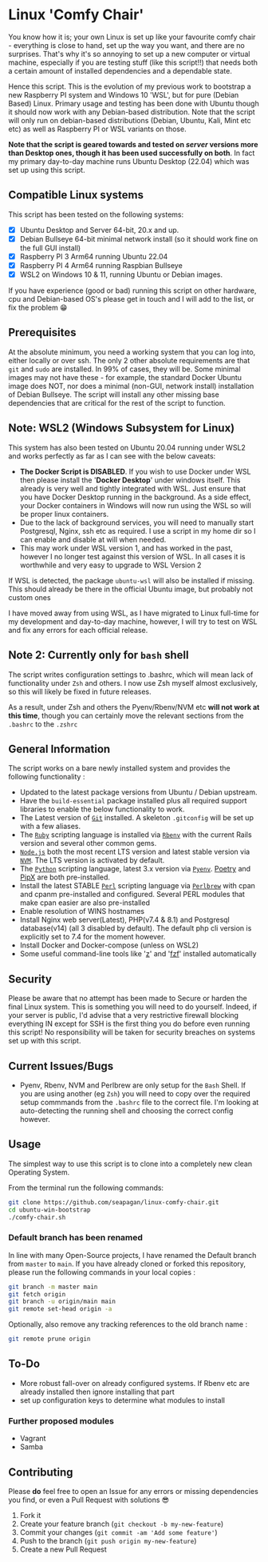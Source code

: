 # Linux 'Comfy Chair'

You know how it is; your own Linux is set up like your favourite comfy chair -
everything is close to hand, set up the way you want, and there are no
surprises. That's why it's so annoying to set up a new computer or virtual
machine, especially if you are testing stuff (like this script!!) that needs
both a certain amount of installed dependencies and a dependable state.

Hence this script. This is the evolution of my previous work to bootstrap a new
Raspberry PI system and Windows 10 'WSL', but for pure (Debian Based) Linux.
Primary usage and testing has been done with Ubuntu though it should now work
with any Debian-based distribution. Note that the script will only run on
debian-based distributions (Debian, Ubuntu, Kali, Mint etc etc) as well as
Raspberry PI or WSL variants on those.

**Note that the script is geared towards and tested on _server_ versions more
than Desktop ones, though it has been used successfully on both**. In fact my
primary day-to-day machine runs Ubuntu Desktop (22.04) which was set up using
this script.

## Compatible Linux systems

This script has been tested on the following systems:

- [x] Ubuntu Desktop and Server 64-bit, 20.x and up.
- [x] Debian Bullseye 64-bit minimal network install (so it should work fine on
  the full GUI install)
- [x] Raspberry PI 3 Arm64 running Ubuntu 22.04
- [x] Raspberry PI 4 Arm64 running Raspbian Bullseye
- [x] WSL2 on Windows 10 & 11, running Ubuntu or Debian images.

If you have experience (good or bad) running this script on other hardware, cpu
and Debian-based OS's please get in touch and I will add to the list, or fix the
problem 😁

## Prerequisites

At the absolute minimum, you need a working system that you can log into, either
locally or over ssh. The only 2 other absolute requirements are that `git` and
`sudo` are installed. In 99% of cases, they will be. Some minimal images may not
have these - for example, the standard Docker Ubuntu image does NOT, nor does a
minimal (non-GUI, network install) installation of Debian Bullseye. The script
will install any other missing base dependencies that are critical for the rest
of the script to function.

## Note: WSL2 (Windows Subsystem for Linux)

This system has also been tested on Ubuntu 20.04 running under WSL2 and works
perfectly as far as I can see with the below caveats:

- **The Docker Script is DISABLED**. If you wish to use Docker under WSL then
  please install the '**Docker Desktop**' under windows itself. This already is
  very well and tightly integrated with WSL. Just ensure that you have Docker
  Desktop running in the background. As a side effect, your Docker containers in
  Windows will now run using the WSL so will be proper linux containers.
- Due to the lack of background services, you will need to manually start
  Postgresql, Nginx, ssh etc as required. I use a script in my home dir so I can
  enable and disable at will when needed.
- This may work under WSL version 1, and has worked in the past, however I no
  longer test against this version of WSL. In all cases it is worthwhile and
  very easy to upgrade to WSL Version 2

If WSL is detected, the package `ubuntu-wsl` will also be installed if missing.
This should already be there in the official Ubuntu image, but probably not
custom ones

I have moved away from using WSL, as I have migrated to Linux full-time for my
development and day-to-day machine, however, I will try to test on WSL and fix
any errors for each official release.

## Note 2: Currently only for `bash` shell

The script writes configuration settings to .bashrc, which will mean lack of
functionality under `Zsh` and others. I now use Zsh myself almost exclusively,
so this will likely be fixed in future releases.

As a result, under Zsh and others the Pyenv/Rbenv/NVM etc **will not work at
this time**, though you can certainly move the relevant sections from the
`.bashrc` to the `.zshrc`

## General Information

The script works on a bare newly installed system and provides the following
functionality :

- Updated to the latest package versions from Ubuntu / Debian upstream.
- Have the `build-essential` package installed plus all required support
  libraries to enable the below functionality to work.
- The Latest version of [`Git`][git] installed. A skeleton `.gitconfig` will be
  set up with a few aliases.
- The [`Ruby`][ruby] scripting language is installed via [`Rbenv`][rbenv] with
  the current Rails version and several other common gems.
- [`Node.js`][node] both the most recent LTS version and latest stable version
  via [`NVM`][nvm]. The LTS version is activated by default.
- The [`Python`][python] scripting language, latest 3.x version
  via [`Pyenv`][pyenv]. [Poetry](https://python-poetry.org/) and
  [PipX](https://pypa.github.io/pipx/) are both pre-installed.
- Install the latest STABLE [`Perl`][perl] scripting language via
  [`Perlbrew`][perlbrew] with cpan and cpanm pre-installed and configured.
  Several PERL modules that make cpan easier are also pre-installed
- Enable resolution of WINS hostnames
- Install Nginx web server(Latest), PHP(v7.4 & 8.1) and Postgresql database(v14)
  (all 3 disabled by default). The default php cli version is explicitly set to
  7.4 for the moment however.
- Install Docker and Docker-compose (unless on WSL2)
- Some useful command-line tools like '[z](https://github.com/rupa/z)' and
  '[fzf](https://github.com/junegunn/fzf)' installed automatically

## Security

Please be aware that no attempt has been made to Secure or harden the final
Linux system. This is something you will need to do yourself. Indeed, if your
server is public, I'd advise that a very restrictive firewall blocking
everything IN except for SSH is the first thing you do before even running this
script! No responsibility will be taken for security breaches on systems set up
with this script.

## Current Issues/Bugs

- Pyenv, Rbenv, NVM and Perlbrew are only setup for the `Bash` Shell. If you are
  using another (eg `Zsh`) you will need to copy over the required setup commmands
  from the `.bashrc` file to the correct file. I'm looking at auto-detecting the
  running shell and choosing the correct config however.

## Usage

The simplest way to use this script is to clone into a completely new clean
Operating System.

From the terminal run the following commands:

```bash
git clone https://github.com/seapagan/linux-comfy-chair.git
cd ubuntu-win-bootstrap
./comfy-chair.sh
```

### Default branch has been renamed

In line with many Open-Source projects, I have renamed the Default branch from
`master` to `main`. If you have already cloned or forked this repository, please
run the following commands in your local copies :

```bash
git branch -m master main
git fetch origin
git branch -u origin/main main
git remote set-head origin -a
```

Optionally, also remove any tracking references to the old branch name :

```bash
git remote prune origin
```

## To-Do

- More robust fall-over on already configured systems. If Rbenv etc are already
  installed then ignore installing that part
- set up configuration keys to determine what modules to install

### Further proposed modules

- Vagrant
- Samba

## Contributing

Please **do** feel free to open an Issue for any errors or missing dependencies
you find, or even a Pull Request with solutions 😎

1. Fork it
2. Create your feature branch (`git checkout -b my-new-feature`)
3. Commit your changes (`git commit -am 'Add some feature'`)
4. Push to the branch (`git push origin my-new-feature`)
5. Create a new Pull Request

[git]: https://git-scm.com
[ruby]: https://www.ruby-lang.org
[rbenv]: https://github.com/rbenv/rbenv
[node]: https://nodejs.org
[nvm]: https://github.com/creationix/nvm
[python]: https://www.python.org/
[pyenv]: https://github.com/pyenv/pyenv
[perl]: https://www.perl.org/
[perlbrew]: https://perlbrew.pl/
